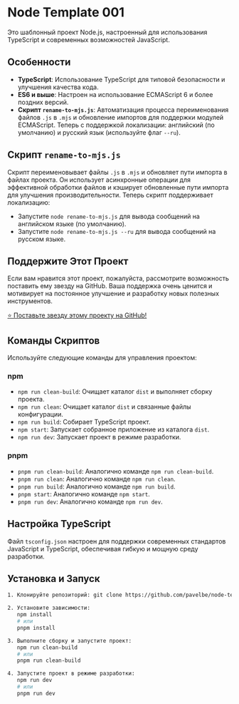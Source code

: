 # Node Template 001

Это шаблонный проект Node.js, настроенный для использования TypeScript и современных возможностей JavaScript.

## Особенности

- **TypeScript**: Использование TypeScript для типовой безопасности и улучшения качества кода.
- **ES6 и выше**: Настроен на использование ECMAScript 6 и более поздних версий.
- **Скрипт `rename-to-mjs.js`**: Автоматизация процесса переименования файлов `.js` в `.mjs` и обновление импортов для поддержки модулей ECMAScript. Теперь с поддержкой локализации: английский (по умолчанию) и русский язык (используйте флаг `--ru`).

## Скрипт `rename-to-mjs.js`

Скрипт переименовывает файлы `.js` в `.mjs` и обновляет пути импорта в файлах проекта. Он использует асинхронные операции для эффективной обработки файлов и кэширует обновленные пути импорта для улучшения производительности. Теперь скрипт поддерживает локализацию:

- Запустите `node rename-to-mjs.js` для вывода сообщений на английском языке (по умолчанию).
- Запустите `node rename-to-mjs.js --ru` для вывода сообщений на русском языке.

## Поддержите Этот Проект

Если вам нравится этот проект, пожалуйста, рассмотрите возможность поставить ему звезду на GitHub. Ваша поддержка очень ценится и мотивирует на постоянное улучшение и разработку новых полезных инструментов.

[⭐ Поставьте звезду этому проекту на GitHub!](https://github.com/pavelbe/node-template-001)

## Команды Скриптов

Используйте следующие команды для управления проектом:

### npm

- `npm run clean-build`: Очищает каталог `dist` и выполняет сборку проекта.
- `npm run clean`: Очищает каталог `dist` и связанные файлы конфигурации.
- `npm run build`: Собирает TypeScript проект.
- `npm start`: Запускает собранное приложение из каталога `dist`.
- `npm run dev`: Запускает проект в режиме разработки.

### pnpm

- `pnpm run clean-build`: Аналогично команде `npm run clean-build`.
- `pnpm run clean`: Аналогично команде `npm run clean`.
- `pnpm run build`: Аналогично команде `npm run build`.
- `pnpm start`: Аналогично команде `npm start`.
- `pnpm run dev`: Аналогично команде `npm run dev`.

## Настройка TypeScript

Файл `tsconfig.json` настроен для поддержки современных стандартов JavaScript и TypeScript, обеспечивая гибкую и мощную среду разработки.

## Установка и Запуск

```bash
1. Клонируйте репозиторий: git clone https://github.com/pavelbe/node-template-001.git

2. Установите зависимости:
   npm install
   # или
   pnpm install

3. Выполните сборку и запустите проект:
   npm run clean-build
   # или
   pnpm run clean-build

4. Запустите проект в режиме разработки:
   npm run dev
   # или
   pnpm run dev
```
